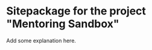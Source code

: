 Sitepackage for the project "Mentoring Sandbox"
==============================================================

Add some explanation here.
